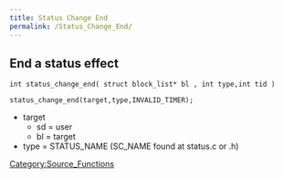 ```yaml
---
title: Status Change End
permalink: /Status_Change_End/
---
```


End a status effect
-------------------

`int status_change_end( struct block_list* bl , int type,int tid )`

`status_change_end(target,type,INVALID_TIMER);`

-   target
    -   sd = user
    -   bl = target
-   type = STATUS_NAME (SC_NAME found at status.c or .h)

[Category:Source_Functions](Source_Functions)